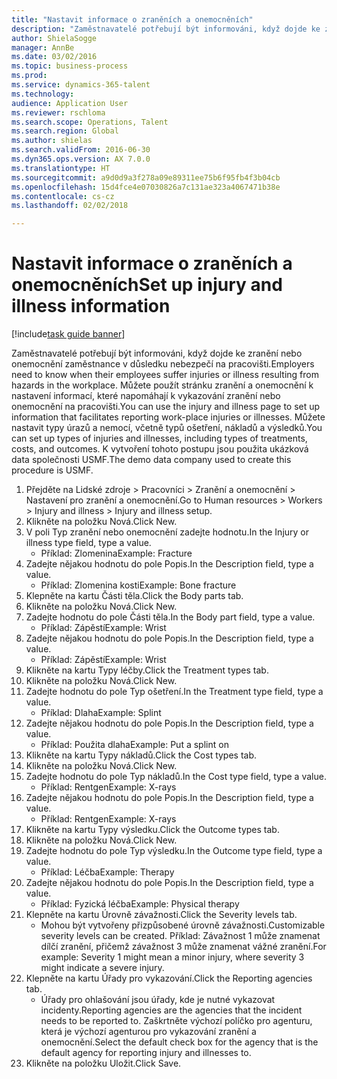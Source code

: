 ```yaml
--- 
title: "Nastavit informace o zraněních a onemocněních"
description: "Zaměstnavatelé potřebují být informováni, když dojde ke zranění nebo onemocnění zaměstnance v důsledku nebezpečí na pracovišti."
author: ShielaSogge
manager: AnnBe
ms.date: 03/02/2016
ms.topic: business-process
ms.prod: 
ms.service: dynamics-365-talent
ms.technology: 
audience: Application User
ms.reviewer: rschloma
ms.search.scope: Operations, Talent
ms.search.region: Global
ms.author: shielas
ms.search.validFrom: 2016-06-30
ms.dyn365.ops.version: AX 7.0.0
ms.translationtype: HT
ms.sourcegitcommit: a9d0d9a3f278a09e89311ee75b6f95fb4f3b04cb
ms.openlocfilehash: 15d4fce4e07030826a7c131ae323a4067471b38e
ms.contentlocale: cs-cz
ms.lasthandoff: 02/02/2018

---
```

# <a name="set-up-injury-and-illness-information"></a><span data-ttu-id="0ae5a-103">Nastavit informace o zraněních a onemocněních</span><span class="sxs-lookup"><span data-stu-id="0ae5a-103">Set up injury and illness information</span></span>

[!include[task guide banner](../../includes/task-guide-banner.md)]

<span data-ttu-id="0ae5a-104">Zaměstnavatelé potřebují být informováni, když dojde ke zranění nebo onemocnění zaměstnance v důsledku nebezpečí na pracovišti.</span><span class="sxs-lookup"><span data-stu-id="0ae5a-104">Employers need to know when their employees suffer injuries or illness resulting from hazards in the workplace.</span></span> <span data-ttu-id="0ae5a-105">Můžete použít stránku zranění a onemocnění k nastavení informací, které napomáhají k vykazování zranění nebo onemocnění na pracovišti.</span><span class="sxs-lookup"><span data-stu-id="0ae5a-105">You can use the injury and illness page to set up information that facilitates reporting work-place injuries or illnesses.</span></span> <span data-ttu-id="0ae5a-106">Můžete nastavit typy úrazů a nemocí, včetně typů ošetření, nákladů a výsledků.</span><span class="sxs-lookup"><span data-stu-id="0ae5a-106">You can set up types of injuries and illnesses, including types of treatments, costs, and outcomes.</span></span> <span data-ttu-id="0ae5a-107">K vytvoření tohoto postupu jsou použita ukázková data společnosti USMF.</span><span class="sxs-lookup"><span data-stu-id="0ae5a-107">The demo data company used to create this procedure is USMF.</span></span>

1. <span data-ttu-id="0ae5a-108">Přejděte na Lidské zdroje > Pracovníci > Zranění a onemocnění > Nastavení pro zranění a onemocnění.</span><span class="sxs-lookup"><span data-stu-id="0ae5a-108">Go to Human resources > Workers > Injury and illness > Injury and illness setup.</span></span>
2. <span data-ttu-id="0ae5a-109">Klikněte na položku Nová.</span><span class="sxs-lookup"><span data-stu-id="0ae5a-109">Click New.</span></span>
3. <span data-ttu-id="0ae5a-110">V poli Typ zranění nebo onemocnění zadejte hodnotu.</span><span class="sxs-lookup"><span data-stu-id="0ae5a-110">In the Injury or illness type field, type a value.</span></span>
    * <span data-ttu-id="0ae5a-111">Příklad: Zlomenina</span><span class="sxs-lookup"><span data-stu-id="0ae5a-111">Example: Fracture</span></span>  
4. <span data-ttu-id="0ae5a-112">Zadejte nějakou hodnotu do pole Popis.</span><span class="sxs-lookup"><span data-stu-id="0ae5a-112">In the Description field, type a value.</span></span>
    * <span data-ttu-id="0ae5a-113">Příklad: Zlomenina kosti</span><span class="sxs-lookup"><span data-stu-id="0ae5a-113">Example: Bone fracture</span></span>  
5. <span data-ttu-id="0ae5a-114">Klepněte na kartu Části těla.</span><span class="sxs-lookup"><span data-stu-id="0ae5a-114">Click the Body parts tab.</span></span>
6. <span data-ttu-id="0ae5a-115">Klikněte na položku Nová.</span><span class="sxs-lookup"><span data-stu-id="0ae5a-115">Click New.</span></span>
7. <span data-ttu-id="0ae5a-116">Zadejte hodnotu do pole Části těla.</span><span class="sxs-lookup"><span data-stu-id="0ae5a-116">In the Body part field, type a value.</span></span>
    * <span data-ttu-id="0ae5a-117">Příklad: Zápěstí</span><span class="sxs-lookup"><span data-stu-id="0ae5a-117">Example: Wrist</span></span>  
8. <span data-ttu-id="0ae5a-118">Zadejte nějakou hodnotu do pole Popis.</span><span class="sxs-lookup"><span data-stu-id="0ae5a-118">In the Description field, type a value.</span></span>
    * <span data-ttu-id="0ae5a-119">Příklad: Zápěstí</span><span class="sxs-lookup"><span data-stu-id="0ae5a-119">Example: Wrist</span></span>  
9. <span data-ttu-id="0ae5a-120">Klikněte na kartu Typy léčby.</span><span class="sxs-lookup"><span data-stu-id="0ae5a-120">Click the Treatment types tab.</span></span>
10. <span data-ttu-id="0ae5a-121">Klikněte na položku Nová.</span><span class="sxs-lookup"><span data-stu-id="0ae5a-121">Click New.</span></span>
11. <span data-ttu-id="0ae5a-122">Zadejte hodnotu do pole Typ ošetření.</span><span class="sxs-lookup"><span data-stu-id="0ae5a-122">In the Treatment type field, type a value.</span></span>
    * <span data-ttu-id="0ae5a-123">Příklad: Dlaha</span><span class="sxs-lookup"><span data-stu-id="0ae5a-123">Example: Splint</span></span>  
12. <span data-ttu-id="0ae5a-124">Zadejte nějakou hodnotu do pole Popis.</span><span class="sxs-lookup"><span data-stu-id="0ae5a-124">In the Description field, type a value.</span></span>
    * <span data-ttu-id="0ae5a-125">Příklad: Použita dlaha</span><span class="sxs-lookup"><span data-stu-id="0ae5a-125">Example: Put a splint on</span></span>  
13. <span data-ttu-id="0ae5a-126">Klikněte na kartu Typy nákladů.</span><span class="sxs-lookup"><span data-stu-id="0ae5a-126">Click the Cost types tab.</span></span>
14. <span data-ttu-id="0ae5a-127">Klikněte na položku Nová.</span><span class="sxs-lookup"><span data-stu-id="0ae5a-127">Click New.</span></span>
15. <span data-ttu-id="0ae5a-128">Zadejte hodnotu do pole Typ nákladů.</span><span class="sxs-lookup"><span data-stu-id="0ae5a-128">In the Cost type field, type a value.</span></span>
    * <span data-ttu-id="0ae5a-129">Příklad: Rentgen</span><span class="sxs-lookup"><span data-stu-id="0ae5a-129">Example: X-rays</span></span>  
16. <span data-ttu-id="0ae5a-130">Zadejte nějakou hodnotu do pole Popis.</span><span class="sxs-lookup"><span data-stu-id="0ae5a-130">In the Description field, type a value.</span></span>
    * <span data-ttu-id="0ae5a-131">Příklad: Rentgen</span><span class="sxs-lookup"><span data-stu-id="0ae5a-131">Example: X-rays</span></span>  
17. <span data-ttu-id="0ae5a-132">Klikněte na kartu Typy výsledku.</span><span class="sxs-lookup"><span data-stu-id="0ae5a-132">Click the Outcome types tab.</span></span>
18. <span data-ttu-id="0ae5a-133">Klikněte na položku Nová.</span><span class="sxs-lookup"><span data-stu-id="0ae5a-133">Click New.</span></span>
19. <span data-ttu-id="0ae5a-134">Zadejte hodnotu do pole Typ výsledku.</span><span class="sxs-lookup"><span data-stu-id="0ae5a-134">In the Outcome type field, type a value.</span></span>
    * <span data-ttu-id="0ae5a-135">Příklad: Léčba</span><span class="sxs-lookup"><span data-stu-id="0ae5a-135">Example: Therapy</span></span>  
20. <span data-ttu-id="0ae5a-136">Zadejte nějakou hodnotu do pole Popis.</span><span class="sxs-lookup"><span data-stu-id="0ae5a-136">In the Description field, type a value.</span></span>
    * <span data-ttu-id="0ae5a-137">Příklad: Fyzická léčba</span><span class="sxs-lookup"><span data-stu-id="0ae5a-137">Example: Physical therapy</span></span>  
21. <span data-ttu-id="0ae5a-138">Klepněte na kartu Úrovně závažnosti.</span><span class="sxs-lookup"><span data-stu-id="0ae5a-138">Click the Severity levels tab.</span></span>
    * <span data-ttu-id="0ae5a-139">Mohou být vytvořeny přizpůsobené úrovně závažnosti.</span><span class="sxs-lookup"><span data-stu-id="0ae5a-139">Customizable severity levels can be created.</span></span> <span data-ttu-id="0ae5a-140">Příklad: Závažnost 1 může znamenat dílčí zranění, přičemž závažnost 3 může znamenat vážné zranění.</span><span class="sxs-lookup"><span data-stu-id="0ae5a-140">For example: Severity 1 might mean a minor injury, where severity 3 might indicate a severe injury.</span></span>  
22. <span data-ttu-id="0ae5a-141">Klepněte na kartu Úřady pro vykazování.</span><span class="sxs-lookup"><span data-stu-id="0ae5a-141">Click the Reporting agencies tab.</span></span>
    * <span data-ttu-id="0ae5a-142">Úřady pro ohlašování jsou úřady, kde je nutné vykazovat incidenty.</span><span class="sxs-lookup"><span data-stu-id="0ae5a-142">Reporting agencies are the agencies that the incident needs to be reported to.</span></span> <span data-ttu-id="0ae5a-143">Zaškrtněte výchozí políčko pro agenturu, která je výchozí agenturou pro vykazování zranění a onemocnění.</span><span class="sxs-lookup"><span data-stu-id="0ae5a-143">Select the default check box for the agency that is the default agency for reporting injury and illnesses to.</span></span>  
23. <span data-ttu-id="0ae5a-144">Klikněte na položku Uložit.</span><span class="sxs-lookup"><span data-stu-id="0ae5a-144">Click Save.</span></span>


